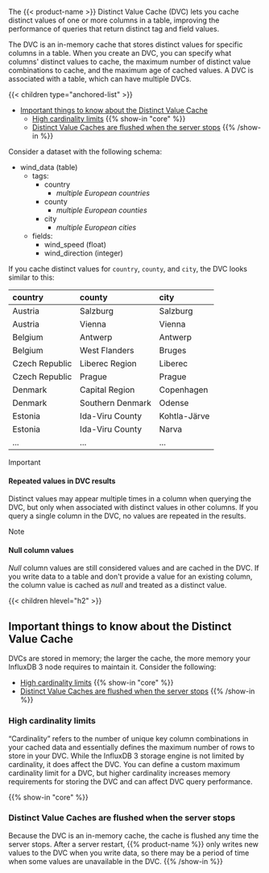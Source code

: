 
The {{< product-name >}} Distinct Value Cache (DVC) lets you cache distinct
values of one or more columns in a table, improving the performance of
queries that return distinct tag and field values. 

The DVC is an in-memory cache that stores distinct values for specific columns
in a table. When you create an DVC, you can specify what columns' distinct
values to cache, the maximum number of distinct value combinations to cache, and
the maximum age of cached values. A DVC is associated with a table, which can
have multiple DVCs.

{{< children type="anchored-list" >}}
- [Important things to know about the Distinct Value Cache](#important-things-to-know-about-the-distinct-value-cache)
  - [High cardinality limits](#high-cardinality-limits)
  {{% show-in "core" %}}
  - [Distinct Value Caches are flushed when the server stops](#distinct-value-caches-are-flushed-when-the-server-stops)
  {{% /show-in %}}

Consider a dataset with the following schema:

- wind_data (table)
  - tags:
    - country
      - _multiple European countries_
    - county
      - _multiple European counties_
    - city
      - _multiple European cities_
  - fields:  
    - wind_speed (float)
    - wind_direction (integer)

If you cache distinct values for `country`, `county`, and `city`, the DVC looks
similar to this:

| country        | county            | city         |
| :------------- | :---------------- | :----------- |
| Austria        | Salzburg          | Salzburg     |
| Austria        | Vienna            | Vienna       |
| Belgium        | Antwerp           | Antwerp      |
| Belgium        | West Flanders     | Bruges       |
| Czech Republic | Liberec Region    | Liberec      |
| Czech Republic | Prague            | Prague       |
| Denmark        | Capital Region    | Copenhagen   |
| Denmark        | Southern Denmark  | Odense       |
| Estonia        | Ida-Viru County   | Kohtla-Järve |
| Estonia        | Ida-Viru County   | Narva        |
| ...            | ...               | ...          |

> [!Important]
> #### Repeated values in DVC results
> 
> Distinct values may appear multiple times in a column when querying the DVC,
> but only when associated with distinct values in other columns.
> If you query a single column in the DVC, no values are repeated in the results.

> [!Note]
> #### Null column values
>
> _Null_ column values are still considered values and are cached in the DVC.
> If you write data to a table and don't provide a value for an existing column,
> the column value is cached as _null_ and treated as a distinct value.

{{< children hlevel="h2" >}}

## Important things to know about the Distinct Value Cache

DVCs are stored in memory; the larger the cache, the more memory your InfluxDB 3
node requires to maintain it. Consider the following:

- [High cardinality limits](#high-cardinality-limits)
{{% show-in "core" %}}
- [Distinct Value Caches are flushed when the server stops](#distinct-value-caches-are-flushed-when-the-server-stops)
{{% /show-in %}}

### High cardinality limits

“Cardinality” refers to the number of unique key column combinations in your 
cached data and essentially defines the maximum number of rows to store in your
DVC. While the InfluxDB 3 storage engine is not limited by cardinality, 
it does affect the DVC. You can define a custom maximum cardinality limit for
a DVC, but higher cardinality increases memory requirements for 
storing the DVC and can affect DVC query performance.

{{% show-in "core" %}}
### Distinct Value Caches are flushed when the server stops

Because the DVC is an in-memory cache, the cache is flushed any time the server 
stops. After a server restart, {{% product-name %}} only writes new values to
the DVC when you write data, so there may be a period of time when some values are 
unavailable in the DVC.
{{% /show-in %}}
